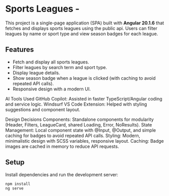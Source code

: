 # Sports Leagues -

This project is a single-page application (SPA) built with **Angular 20.1.6** that fetches and displays sports leagues using the public api. Users can filter leagues by name or sport type and view season badges for each league.

## Features

- Fetch and display all sports leagues.
- Filter leagues by search term and sport type.
- Display league details.
- Show season badge when a league is clicked (with caching to avoid repeated API calls).
- Responsive design with a modern UI.

AI Tools Used
GitHub Copilot: Assisted in faster TypeScript/Angular coding and service logic.
Windsurf VS Code Extension: Helped with styling suggestions and component layout.

Design Decisions
Components: Standalone components for modularity (Header, Filters, LeagueCard, shared Loading, Error, NoResults).
State Management: Local component state with @Input, @Output, and simple caching for badges to avoid repeated API calls.
Styling: Modern, minimalistic design with SCSS variables, responsive layout.
Caching: Badge images are cached in memory to reduce API requests.

## Setup

Install dependencies and run the development server:

```bash
npm install
ng serve
```
